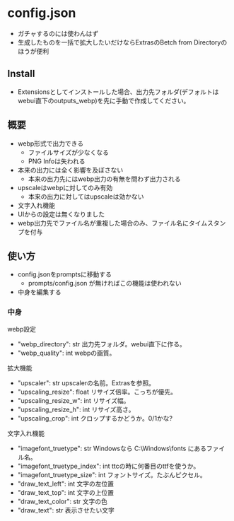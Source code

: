 # config.json

- ガチャするのには使わんはず
- 生成したものを一括で拡大したいだけならExtrasのBetch from Directoryのほうが便利

## Install

- Extensionsとしてインストールした場合、出力先フォルダ(デフォルトはwebui直下のoutputs_webp)を先に手動で作成してください。

## 概要

- webp形式で出力できる
  - ファイルサイズが少なくなる
  - PNG Infoは失われる
- 本来の出力には全く影響を及ぼさない
  - 本来の出力先にはwebp出力の有無を問わず出力される
- upscaleはwebpに対してのみ有効
  - 本来の出力に対してはupscaleは効かない
- 文字入れ機能
- UIからの設定は無くなりました
- webp出力先でファイル名が重複した場合のみ、ファイル名にタイムスタンプを付与

## 使い方

- config.jsonをpromptsに移動する
  - prompts/config.json が無ければこの機能は使われない
- 中身を編集する

### 中身

webp設定
- "webp_directory": str 出力先フォルダ。webui直下に作る。
- "webp_quality": int webpの画質。

拡大機能
- "upscaler": str upscalerの名前。Extrasを参照。
- "upscaling_resize": float リサイズ倍率。こっちが優先。
- "upscaling_resize_w": int リサイズ幅。
- "upscaling_resize_h": int リサイズ高さ。
- "upscaling_crop": int クロップするかどうか。0/1かな?

文字入れ機能
-	"imagefont_truetype": str Windowsなら C:\Windows\fonts にあるファイル名。
-	"imagefont_truetype_index": int ttcの時に何番目のttfを使うか。
-	"imagefont_truetype_size": int フォントサイズ。たぶんピクセル。
-	"draw_text_left": int 文字の左位置
-	"draw_text_top": int 文字の上位置
-	"draw_text_color": str 文字の色
-	"draw_text": str 表示させたい文字
